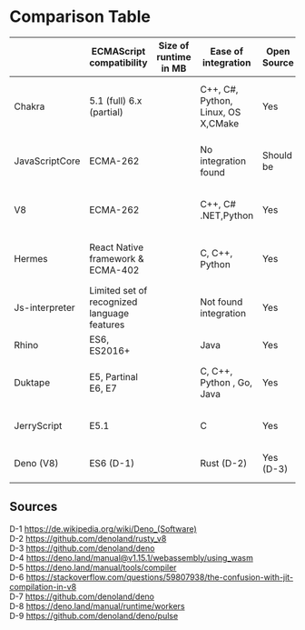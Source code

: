 # Comparison Table

|                | ECMAScript compatibility                    | Size of runtime in MB | Ease of integration                | Open Source  | WASM support                       | Ability to precompile Scripts | Intelligence within runtime                 | Support for isolation             | Multithreading support                      | OS support/architecture support | Planned support   |
|----------------|---------------------------------------------|-----------------------|------------------------------------|--------------|------------------------------------|-------------------------------|---------------------------------------------|-----------------------------------|---------------------------------------------|---------------------------------|-------------------|
| Chakra         | 5.1 (full) 6.x (partial)                    |                       | C++, C#, Python, Linux, OS X,CMake | Yes          | Yes, but not provided for embedder | Should not be able ?          | Simple JIT: low opt.Full JIT: high opt      | Should be offered by the Closures | No                                          |                                 | Community project |
| JavaScriptCore | ECMA-262                                    |                       | No integration found               | Should be    | Yes                                | Yes                           | DFG and FTL compilers                       | Should be offered by the Closures | No                                          |                                 |                   |
| V8             | ECMA-262                                    |                       | C++, C# .NET,Python                | Yes          | Yes                                | Yes                           | A lot                                       | Should be offered by the Closures | No                                          |                                 |                   |
| Hermes         | React Native framework & ECMA-402           |                       | C, C++, Python                     | Yes          | No                                 | yes                           | No JIT precompilation, but ahed compilation | Should be offered by the Closures | No                                          |                                 |                   |
| Js-interpreter | Limited set of recognized language features |                       | Not found integration              | Yes          | No                                 |                               | No intelligence                             | Sandbox each running instance     | Yes, multiple instances together            |                                 |                   |
| Rhino          | ES6, ES2016+                                |                       | Java                               | Yes          | Should not be                      | Yes                           | Yes                                         | Yes                               | Yes                                         |                                 |                   |
| Duktape        | E5, Partinal E6, E7                         |                       | C, C++, Python , Go, Java          | Yes          | should not be                      | No JIT compilation            | Not much since small footprint              |                                   | Only one active thread per Duktape instance |                                 |                   |
| JerryScript    | E5.1                                        |                       | C                                  | Yes          | Yes                                | Yes (Snapshot Support)        | ?                                           | Not sure nothing found            | Iot.js does (uses JerryScript)              |                                 |                   |
| Deno (V8)      | ES6 (D-1)                                   |                       | Rust (D-2)                         | Yes (D-3)    | Yes (D-4)                          | Using TypeScript (D-5)        | JIT (D-6)                                   | Sandboxing (D-7)                  | Using workers (D-8)                         |                                 | Active Development (D-9) |


## Sources

D-1 https://de.wikipedia.org/wiki/Deno_(Software)<br />
D-2 https://github.com/denoland/rusty_v8<br />
D-3 https://github.com/denoland/deno<br />
D-4 https://deno.land/manual@v1.15.1/webassembly/using_wasm<br />
D-5 https://deno.land/manual/tools/compiler<br />
D-6 https://stackoverflow.com/questions/59807938/the-confusion-with-jit-compilation-in-v8<br />
D-7 https://github.com/denoland/deno<br />
D-8 https://deno.land/manual/runtime/workers<br />
D-9 https://github.com/denoland/deno/pulse<br />
